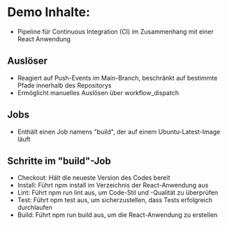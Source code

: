 # Demo Inhalte:
- Pipeline für Continuous Integration (CI) im Zusammenhang mit einer React Anwendung

## Auslöser
- Reagiert auf Push-Events im Main-Branch, beschränkt auf bestimmte Pfade innerhalb des Repositorys
- Ermöglicht manuelles Auslösen über workflow_dispatch

## Jobs
- Enthält einen Job namens "build", der auf einem Ubuntu-Latest-Image läuft

## Schritte im "build"-Job
- Checkout: Hält die neueste Version des Codes bereit
- Install: Führt npm install im Verzeichnis der React-Anwendung aus
- Lint: Führt npm run lint aus, um Code-Stil und -Qualität zu überprüfen
- Test: Führt npm test aus, um sicherzustellen, dass Tests erfolgreich durchlaufen
- Build: Führt npm run build aus, um die React-Anwendung zu erstellen
